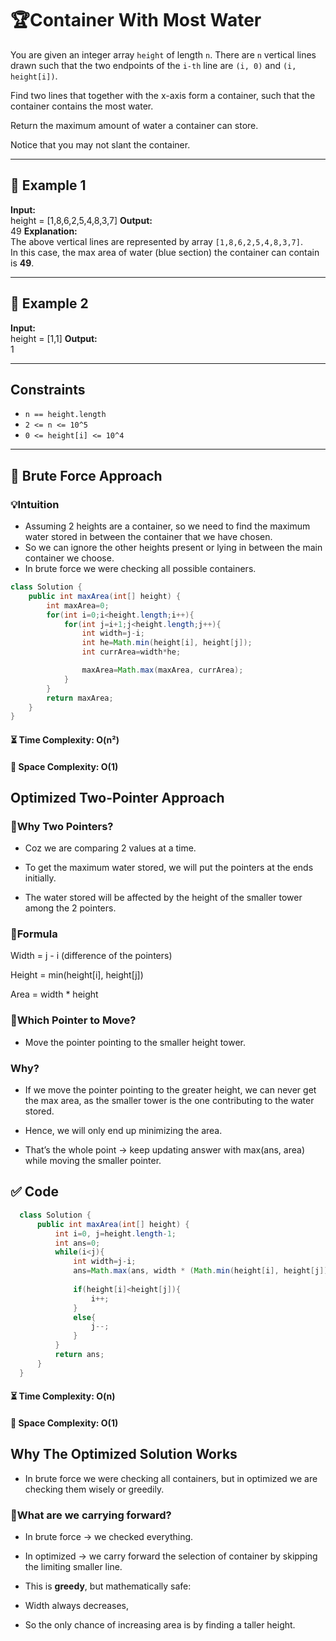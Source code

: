 # 🏆Container With Most Water  

You are given an integer array `height` of length `n`. There are `n` vertical lines drawn such that the two endpoints of the `i-th` line are `(i, 0)` and `(i, height[i])`.  

Find two lines that together with the x-axis form a container, such that the container contains the most water.  

Return the maximum amount of water a container can store.  

Notice that you may not slant the container.  

---

## 📌 Example 1

**Input:**  
height = [1,8,6,2,5,4,8,3,7]
**Output:**  
49
**Explanation:**  
The above vertical lines are represented by array `[1,8,6,2,5,4,8,3,7]`.  
In this case, the max area of water (blue section) the container can contain is **49**.

---

## 📌 Example 2

**Input:**  
height = [1,1]
**Output:**  
1

---

## Constraints
- `n == height.length`  
- `2 <= n <= 10^5`  
- `0 <= height[i] <= 10^4`  

---

## 🐢 Brute Force Approach

### 💡Intuition
- Assuming 2 heights are a container, so we need to find the maximum water stored in between the container that we have chosen.  
- So we can ignore the other heights present or lying in between the main container we choose.  
- In brute force we were checking all possible containers.  

```java
class Solution {
    public int maxArea(int[] height) {
        int maxArea=0;
        for(int i=0;i<height.length;i++){
            for(int j=i+1;j<height.length;j++){
                int width=j-i;
                int he=Math.min(height[i], height[j]);
                int currArea=width*he;

                maxArea=Math.max(maxArea, currArea);
            }
        }
        return maxArea;
    }
}
```
#### ⏳ Time Complexity: O(n²)
#### 💾 Space Complexity: O(1)

## Optimized Two-Pointer Approach
### 🤔Why Two Pointers?

- Coz we are comparing 2 values at a time.

- To get the maximum water stored, we will put the pointers at the ends initially.

- The water stored will be affected by the height of the smaller tower among the 2 pointers.
### 📐Formula

Width = j - i (difference of the pointers)

Height = min(height[i], height[j])

Area = width * height
### 🎯Which Pointer to Move?

- Move the pointer pointing to the smaller height tower.

### Why?

- If we move the pointer pointing to the greater height, we can never get the max area, as the smaller tower is the one contributing to the water stored.

- Hence, we will only end up minimizing the area.

- That’s the whole point → keep updating answer with max(ans, area) while moving the smaller pointer.

## ✅ Code

```java
  class Solution {
      public int maxArea(int[] height) {
          int i=0, j=height.length-1;
          int ans=0;
          while(i<j){
              int width=j-i;
              ans=Math.max(ans, width * (Math.min(height[i], height[j])));
  
              if(height[i]<height[j]){
                  i++;
              }
              else{
                  j--;
              }
          }
          return ans;
      }
  }
```
#### ⏳ Time Complexity: O(n)
#### 💾 Space Complexity: O(1) 
## Why The Optimized Solution Works

- In brute force we were checking all containers, but in optimized we are checking them wisely or greedily.

### 🔎What are we carrying forward?

- In brute force → we checked everything.

- In optimized → we carry forward the selection of container by skipping the limiting smaller line.

- This is **greedy**, but mathematically safe:

- Width always decreases,

- So the only chance of increasing area is by finding a taller height.

